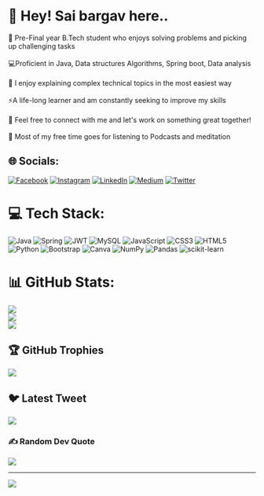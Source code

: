 # 💫 Hey! Sai bargav here..
🔭 Pre-Final year B.Tech student who enjoys solving problems and picking up challenging tasks<br><br>💻Proficient in Java, Data structures Algorithms, Spring boot, Data analysis <br><br>👯 I enjoy explaining complex technical topics in the most easiest way<br><br>⚡A life-long learner and am constantly seeking to improve my skills<br><br>💬 Feel free to connect with me and let's work on something great together!<br><br>🔭 Most of my free time goes for listening to Podcasts and meditation


## 🌐 Socials:
[![Facebook](https://img.shields.io/badge/Facebook-%231877F2.svg?logo=Facebook&logoColor=white)](https://facebook.com/sai.bargav.56) [![Instagram](https://img.shields.io/badge/Instagram-%23E4405F.svg?logo=Instagram&logoColor=white)](https://instagram.com/bargav_reddy_n) [![LinkedIn](https://img.shields.io/badge/LinkedIn-%230077B5.svg?logo=linkedin&logoColor=white)](https://linkedin.com/in/sai-bargav-nellepalli-74799b1bb) [![Medium](https://img.shields.io/badge/Medium-12100E?logo=medium&logoColor=white)](https://medium.com/@@saibargav1029) [![Twitter](https://img.shields.io/badge/Twitter-%231DA1F2.svg?logo=Twitter&logoColor=white)](https://twitter.com/saibargav) 

# 💻 Tech Stack:
![Java](https://img.shields.io/badge/java-%23ED8B00.svg?style=flat&logo=java&logoColor=white) ![Spring](https://img.shields.io/badge/spring-%236DB33F.svg?style=flat&logo=spring&logoColor=white) ![JWT](https://img.shields.io/badge/JWT-black?style=flat&logo=JSON%20web%20tokens) ![MySQL](https://img.shields.io/badge/mysql-%2300f.svg?style=flat&logo=mysql&logoColor=white) ![JavaScript](https://img.shields.io/badge/javascript-%23323330.svg?style=flat&logo=javascript&logoColor=%23F7DF1E) ![CSS3](https://img.shields.io/badge/css3-%231572B6.svg?style=flat&logo=css3&logoColor=white) ![HTML5](https://img.shields.io/badge/html5-%23E34F26.svg?style=flat&logo=html5&logoColor=white) ![Python](https://img.shields.io/badge/python-3670A0?style=flat&logo=python&logoColor=ffdd54) ![Bootstrap](https://img.shields.io/badge/bootstrap-%23563D7C.svg?style=flat&logo=bootstrap&logoColor=white) ![Canva](https://img.shields.io/badge/Canva-%2300C4CC.svg?style=flat&logo=Canva&logoColor=white) ![NumPy](https://img.shields.io/badge/numpy-%23013243.svg?style=flat&logo=numpy&logoColor=white) ![Pandas](https://img.shields.io/badge/pandas-%23150458.svg?style=flat&logo=pandas&logoColor=white) ![scikit-learn](https://img.shields.io/badge/scikit--learn-%23F7931E.svg?style=flat&logo=scikit-learn&logoColor=white)
# 📊 GitHub Stats:
![](https://github-readme-stats.vercel.app/api?username=saibargavnellepalli&theme=highcontrast&hide_border=false&include_all_commits=false&count_private=false)<br/>
![](https://github-readme-streak-stats.herokuapp.com/?user=saibargavnellepalli&theme=highcontrast&hide_border=false)<br/>
![](https://github-readme-stats.vercel.app/api/top-langs/?username=saibargavnellepalli&theme=highcontrast&hide_border=false&include_all_commits=false&count_private=false&layout=compact)

## 🏆 GitHub Trophies
![](https://github-profile-trophy.vercel.app/?username=saibargavnellepalli&theme=onedark&no-frame=false&no-bg=true&margin-w=4)

## 🐦 Latest Tweet
[![](https://gtce.itsvg.in/api?username=saibargav)](https://github.com/VishwaGauravIn/github-twitter-card-embed)

### ✍️ Random Dev Quote
![](https://quotes-github-readme.vercel.app/api?type=horizontal&theme=merko)

---
[![](https://visitcount.itsvg.in/api?id=saibargavnellepalli&icon=6&color=1)](https://visitcount.itsvg.in)

<!-- Proudly created with GPRM ( https://gprm.itsvg.in ) -->
